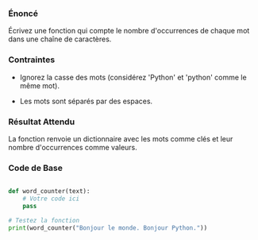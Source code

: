 ### Énoncé

Écrivez une fonction qui compte le nombre d'occurrences de chaque mot dans une chaîne de caractères.

### Contraintes

- Ignorez la casse des mots (considérez 'Python' et 'python' comme le même mot).

- Les mots sont séparés par des espaces.

### Résultat Attendu

La fonction renvoie un dictionnaire avec les mots comme clés et leur nombre d'occurrences comme valeurs.

### Code de Base

```python

def word_counter(text):
    # Votre code ici
    pass

# Testez la fonction
print(word_counter("Bonjour le monde. Bonjour Python."))
```